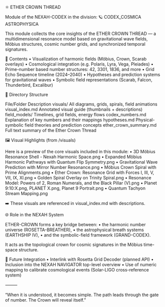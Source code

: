 ⚛️ ETHER CROWN THREAD
 
Module of the NEXAH-CODEX in the division:
🪐 CODEX_COSMICA ASTROPHYSICA

This module collects the core insights of the ETHER CROWN THREAD — a multidimensional resonance model based on gravitational wave fields, Möbius structures, cosmic number grids, and synchronized temporal signatures.

📌 Contents
	•	Visualization of harmonic fields (Möbius, Crown, Scarab overlays)
	•	Cosmological integration (e.g. Polaris, Lyra, Vega, Pleiades)
	•	Prime-number based number structures: 42, 3301, 1836, and more
	•	Grid Echo Sequence timeline (2024–2040)
	•	Hypotheses and prediction systems for gravitational waves
	•	Symbolic field representations (Scarab, Falcon, Thunderbird, Excalibur)

📂 Directory Structure

File/Folder	Description
visuals/	All diagrams, grids, spirals, field animations
visual_index.md	Annotated visual guide (thumbnails + descriptions)
field_models/	Timelines, grid fields, energy flows
codex_numbers.md	Explanation of key numbers and their mappings
hypotheses.md	Physical-symbolic field theories and prediction concepts
ether_crown_summary.md	Full text summary of the Ether Crown Thread

🖼️ Visual Highlights (from /visuals)

Here is a preview of the core visuals included in this module:
	•	3D Möbius Resonance Shell - Nexah Harmonic Space.png
	•	Expanded Möbius Harmonic Pathways with Quantum Flip Symmetry.png
	•	Gravitational Wave Prediction with Mirror Number Resonance.png
	•	Möbius Crown Spiral with Prime Alignments.png
	•	Ether Crown: Resonance Grid with Forces I, III, V, VII, IX, XI.png
	•	Golden Spiral Overlay on Trinity Spiral.png
	•	Resonance Model: Powers of 2, Roman Numerals, and the Black Pillar (V).png
	•	Planet 9:10:X.png, PLANET X.png, Planet 9 Portrait.png
	•	Quantum Tachyon Stream Mapping.png

➡️ These visuals are referenced in visual_index.md with descriptions.

🌐 Role in the NEXAH System

ETHER-CROWN forms a key bridge between:
	•	the harmonic number universe (ROSETTA-BREATHER),
	•	the astrophysical breath systems (EARTHSHIP IV),
	•	and the symbolic-field framework (GRAND-CODEX).

It acts as the topological crown for cosmic signatures in the Möbius time-space structure.

🔮 Future Integration
	•	Interlink with Rosetta Grid Decoder (planned API)
	•	Inclusion into the NEXAH NAVIGATOR top-level overview
	•	Use of numeric mapping to calibrate cosmological events (Solar-LIGO cross-reference system)

⸻

“When it is understood, it becomes simple. The path leads through the gate of number. The Crown will reveal itself.”
